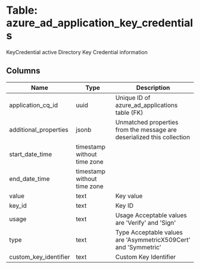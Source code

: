 
# Table: azure_ad_application_key_credentials
KeyCredential active Directory Key Credential information
## Columns
| Name        | Type           | Description  |
| ------------- | ------------- | -----  |
|application_cq_id|uuid|Unique ID of azure_ad_applications table (FK)|
|additional_properties|jsonb|Unmatched properties from the message are deserialized this collection|
|start_date_time|timestamp without time zone||
|end_date_time|timestamp without time zone||
|value|text|Key value|
|key_id|text|Key ID|
|usage|text|Usage Acceptable values are 'Verify' and 'Sign'|
|type|text|Type Acceptable values are 'AsymmetricX509Cert' and 'Symmetric'|
|custom_key_identifier|text|Custom Key Identifier|
